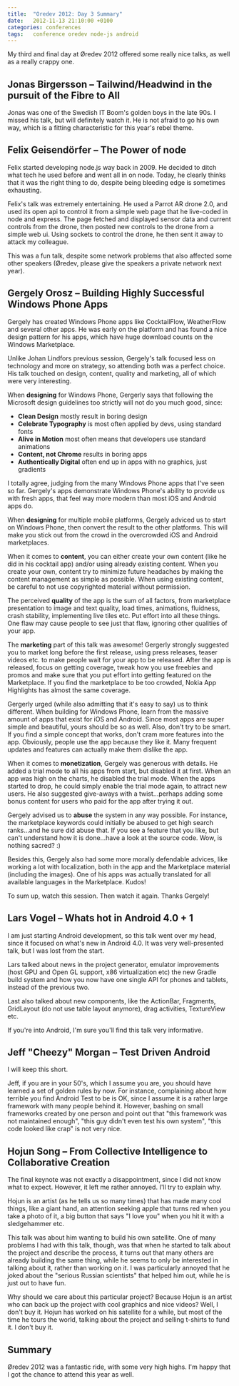 ```yaml
---
title:  "Oredev 2012: Day 3 Summary"
date: 	2012-11-13 21:10:00 +0100
categories: conferences
tags: 	conference oredev node-js android
---
```



My third and final day at Øredev 2012 offered some really nice talks, as well as
a really crappy one.


## Jonas Birgersson – Tailwind/Headwind in the pursuit of the Fibre to All

Jonas was one of the Swedish IT Boom's golden boys in the late 90s. I missed his
talk, but will definitely watch it. He is not afraid to go his own way, which is
a fitting characteristic for this year's rebel theme.



## Felix Geisendörfer – The Power of node

Felix started developing node.js way back in 2009. He decided to ditch what tech
he used before and went all in on node. Today, he clearly thinks that it was the
right thing to do, despite being bleeding edge is sometimes exhausting.

Felix's talk was extremely entertaining. He used a Parrot AR drone 2.0, and used
its open api to control it from a simple web page that he live-coded in node and
express. The page fetched and displayed sensor data and current controls from the
drone, then posted new controls to the drone from a simple web ui. Using sockets
to control the drone, he then sent it away to attack my colleague.

This was a fun talk, despite some network problems that also affected some other
speakers (Øredev, please give the speakers a private network next year).



## Gergely Orosz – Building Highly Successful Windows Phone Apps

Gergely has created Windows Phone apps like CocktailFlow, WeatherFlow and several
other apps. He was early on the platform and has found a nice design pattern for
his apps, which have huge download counts on the Windows Marketplace.

Unlike Johan Lindfors previous session, Gergely's talk focused less on technology
and more on strategy, so attending both was a perfect choice. His talk touched on
design, content, quality and marketing, all of which were very interesting.

When **designing** for Windows Phone, Gergerly says that following the Microsoft
design guidelines too strictly will not do you much good, since:

* **Clean Design** mostly result in boring design
* **Celebrate Typography** is most often applied by devs, using standard fonts
* **Alive in Motion** most often means that developers use standard animations
* **Content, not Chrome** results in boring apps
* **Authentically Digital** often end up in apps with no graphics, just gradients

I totally agree, judging from the many Windows Phone apps that I've seen so far.
Gergely's apps demonstrate Windows Phone's ability to provide us with fresh apps,
that feel way more modern than most iOS and Android apps do.

When **designing** for multiple mobile platforms, Gergely adviced us to start on
Windows Phone, then convert the result to the other platforms. This will make you
stick out from the crowd in the overcrowded iOS and Android marketplaces.

When it comes to **content**, you can either create your own content (like he did
in his cocktail app) and/or using already existing content. When you create your
own, content try to minimize future headaches by making the content management as
simple as possible. When using existing content, be careful to not use copyrighted
material without permission.

The perceived **quality** of the app is the sum of all factors, from marketplace
presentation to image and text quality, load times, animations, fluidness, crash
stability, implementing live tiles etc. Put effort into all these things. One
flaw may cause people to see just that flaw, ignoring other qualities of your app.

The **marketing** part of this talk was awesome! Gergerly strongly suggested you
to market long before the first release, using press releases, teaser videos etc.
to make people wait for your app to be released. After the app is released, focus
on getting coverage, tweak how you use freebies and promos and make sure that you
put effort into getting featured on the Marketplace. If you find the marketplace
to be too crowded, Nokia App Highlights has almost the same coverage.

Gergerly urged (while also admitting that it's easy to say) us to think different.
When building for Windows Phone, learn from the massive amount of apps that exist
for iOS and Android. Since most apps are super simple and beautiful, yours should
be so as well. Also, don't try to be smart. If you find a simple concept that works,
don't cram more features into the app. Obviously, people use the app because they
like it. Many frequent updates and features can actually make them dislike the app.

When it comes to **monetization**, Gergely was generous with details. He added a
trial mode to all his apps from start, but disabled it at first. When an app was
high on the charts, he disabled the trial mode. When the apps started to drop, he
could simply enable the trial mode again, to attract new users. He also suggested
give-aways with a twist...perhaps adding some bonus content for users who paid for
the app after trying it out.

Gergely advised us to **abuse** the system in any way possible. For instance, the
marketplace keywords could initially be abused to get high search ranks...and he
sure did abuse that. If you see a feature that you like, but can't understand how
it is done...have a look at the source code. Wow, is nothing sacred? :)

Besides this, Gergely also had some more morally defendable advices, like working
a lot with localization, both in the app and the Marketplace material (including
the images). One of his apps was actually translated for all available languages
in the Marketplace. Kudos!

To sum up, watch this session. Then watch it again. Thanks Gergely!



## Lars Vogel – Whats hot in Android 4.0 + 1

I am just starting Android development, so this talk went over my head, since it
focused on what's new in Android 4.0. It was very well-presented talk, but I was
lost from the start.

Lars talked about news in the project generator, emulator improvements (host GPU
and Open GL support, x86 virtualization etc) the new Gradle build system and how
you now have one single API for phones and tablets, instead of the previous two.

Last also talked about new components, like the ActionBar, Fragments, GridLayout
(do not use table layout anymore), drag activities, TextureView etc.

If you're into Android, I'm sure you'll find this talk very informative.



## Jeff "Cheezy" Morgan – Test Driven Android

I will keep this short.

Jeff, if you are in your 50's, which I assume you are, you should have learned a
set of golden rules by now. For instance, complaining about how terrible you find
Android Test to be is OK, since I assume it is a rather large framework with many
people behind it. However, bashing on small frameworks created by one person and
point out that "this framework was not maintained enough", "this guy didn't even
test his own system", "this code looked like crap" is not very nice.



## Hojun Song – From Collective Intelligence to Collaborative Creation

The final keynote was not exactly a disappointment, since I did not know what to
expect. However, it left me rather annoyed. I'll try to explain why.

Hojun is an artist (as he tells us so many times) that has made many cool things,
like a giant hand, an attention seeking apple that turns red when you take a photo
of it, a big button that says "I love you" when you hit it with a sledgehammer etc.

This talk was about him wanting to build his own satellite. One of many problems
I had with this talk, though, was that when he started to talk about the project
and describe the process, it turns out that many others are already building the
same thing, while he seems to only be interested in talking about it, rather than
working on it. I was particularly annoyed that he joked about the "serious Russian
scientists" that helped him out, while he is just out to have fun.

Why should we care about this particular project? Because Hojun is an artist who
can back up the project with cool graphics and nice videos? Well, I don't buy it.
Hojun has worked on his satellite for a while, but most of the time he tours the
world, talking about the project and selling t-shirts to fund it. I don't buy it.


## Summary

Øredev 2012 was a fantastic ride, with some very high highs. I'm happy that I got
the chance to attend this year as well.



